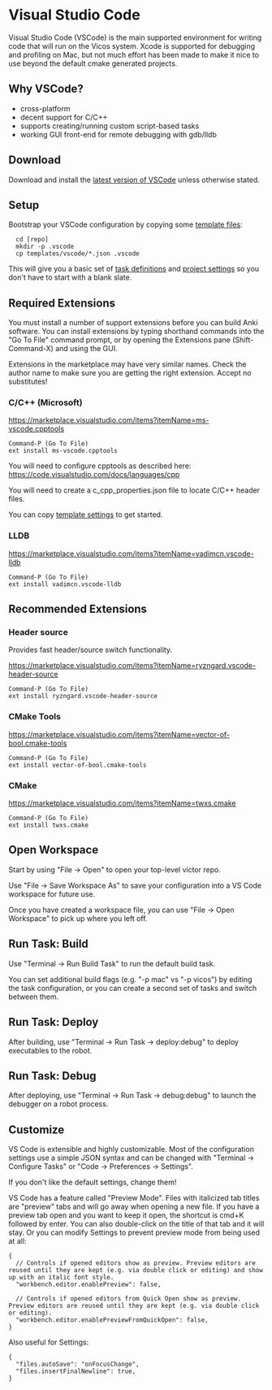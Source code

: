 # Visual Studio Code

Visual Studio Code (VSCode) is the main supported environment for writing code 
that will run on the Vicos system. Xcode is supported for debugging 
and profiling on Mac, but not much effort has been made to make it nice to use 
beyond the default cmake generated projects.

## Why VSCode?

- cross-platform
- decent support for C/C++
- supports creating/running custom script-based tasks
- working GUI front-end for remote debugging with gdb/lldb

## Download

Download and install the [latest version of VSCode](https://code.visualstudio.com/) 
unless otherwise stated.

## Setup

Bootstrap your VSCode configuration by copying some [template files](/templates/vscode):
```
  cd [repo]
  mkdir -p .vscode
  cp templates/vscode/*.json .vscode
```
This will give you a basic set of [task definitions](/templates/vscode/tasks.json) 
and [project settings](/templates/vscode/settings.json) so you 
don't have to start with a blank slate.

## Required Extensions

You must install a number of support extensions before you can build Anki software.
You can install extensions by typing shorthand commands into the "Go To File"
command prompt, or by opening the Extensions pane (Shift-Command-X) and using the
GUI.

Extensions in the marketplace may have very similar names.  Check the author name
to make sure you are getting the right extension. Accept no substitutes!

### C/C++ (Microsoft)

https://marketplace.visualstudio.com/items?itemName=ms-vscode.cpptools

```
Command-P (Go To File)
ext install ms-vscode.cpptools
```

You will need to configure cpptools as described here:
https://code.visualstudio.com/docs/languages/cpp

You will need to create a c_cpp_properties.json file to locate C/C++ header 
files.  

You can copy [template settings](/templates/vscode/c_cpp_properties.json) 
to get started.


### LLDB

https://marketplace.visualstudio.com/items?itemName=vadimcn.vscode-lldb

```
Command-P (Go To File)
ext install vadimcn.vscode-lldb
```


## Recommended Extensions


### Header source

Provides fast header/source switch functionality.

https://marketplace.visualstudio.com/items?itemName=ryzngard.vscode-header-source

```
Command-P (Go To File)
ext install ryzngard.vscode-header-source
```


### CMake Tools

https://marketplace.visualstudio.com/items?itemName=vector-of-bool.cmake-tools

```
Command-P (Go To File)
ext install vector-of-bool.cmake-tools
```


### CMake

https://marketplace.visualstudio.com/items?itemName=twxs.cmake

```
Command-P (Go To File)
ext install twxs.cmake
```

## Open Workspace

Start by using "File -> Open" to open your top-level victor repo.

Use "File -> Save Workspace As" to save your configuration into a VS Code 
workspace for future use.

Once you have created a workspace file, you can use "File -> Open Workspace" 
to pick up where you left off.

## Run Task: Build 

Use "Terminal -> Run Build Task" to run the default build task.  

You can set additional build flags (e.g. "-p mac" vs "-p vicos") by editing 
the task configuration, or you can create a second set of tasks and switch 
between them.

## Run Task: Deploy

After building, use "Terminal -> Run Task -> deploy:debug" to deploy executables
to the robot.

## Run Task: Debug

After deploying, use "Terminal -> Run Task -> debug:debug" to launch the debugger
on a robot process.

## Customize

VS Code is extensible and highly customizable.  Most of the configuration 
settings use a simple JSON syntax and can be changed with 
"Terminal -> Configure Tasks" or "Code -> Preferences -> Settings".

If you don't like the default settings, change them!

VS Code has a feature called "Preview Mode". Files with italicized tab titles are "preview" tabs and will go away when opening a new file. If you have a preview tab open and you want to keep it open, the shortcut is cmd+K followed by enter.  You can also double-click on the title of that tab and it will stay. Or you can modify Settings to prevent preview mode from being used at all:

```
{
  // Controls if opened editors show as preview. Preview editors are reused until they are kept (e.g. via double click or editing) and show up with an italic font style.
  "workbench.editor.enablePreview": false,

  // Controls if opened editors from Quick Open show as preview. Preview editors are reused until they are kept (e.g. via double click or editing).
  "workbench.editor.enablePreviewFromQuickOpen": false,
}
```

Also useful for Settings:
```
{
  "files.autoSave": "onFocusChange",
  "files.insertFinalNewline": true,
}
```

